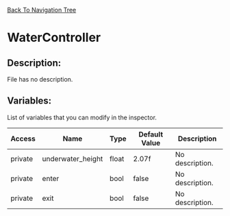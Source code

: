 [Back To Navigation Tree](https://wesleywh.github.io/GameDevRepo/docs/navigation.html)
# WaterController

## Description:
File has no description.

## Variables:
List of variables that you can modify in the inspector.

|Access|Name|Type|Default Value|Description|
|---|---|---|---|---|
|private|underwater_height|float|2.07f|No description.|
|private|enter|bool|false|No description.|
|private|exit|bool|false|No description.|
